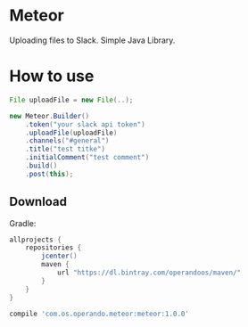 # Meteor

Uploading files to Slack. Simple Java Library. 

# How to use

```java
File uploadFile = new File(..);

new Meteor.Builder()
	.token("your slack api token")
	.uploadFile(uploadFile)
	.channels("#general")
	.title("test titke")
	.initialComment("test comment")
	.build()
	.post(this);
```


## Download

Gradle:
```groovy
allprojects {
    repositories {
        jcenter()
        maven {
            url "https://dl.bintray.com/operandoos/maven/"
        }
    }
}

compile 'com.os.operando.meteor:meteor:1.0.0'
```
